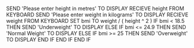SEND 'Please enter height in metres' TO DISPLAY
RECIEVE height FROM KEYBOARD
SEND 'Please enter weight in kilograms' TO DISPLAY
RECIEVE weight FROM KEYBOARD
SET bmi TO weight / ( height ^ 2 )
IF bmi < 18.5 THEN
  SEND 'Underweight' TO DISPLAY
ELSE
  IF bmi <= 24.9 THEN
    SEND 'Normal Weight' TO DISPLAY
  ELSE
    IF bmi >= 25 THEN
      SEND 'Overweight' TO DISPLAY
    END IF
  END IF
END IF  
